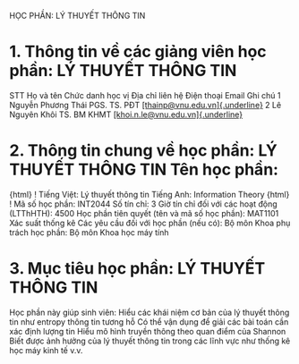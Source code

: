 HỌC PHẦN: LÝ THUYẾT THÔNG TIN
# 1. Thông tin về các giảng viên học phần: LÝ THUYẾT THÔNG TIN
STT Họ và tên Chức danh học vị Địa chỉ liên hệ Điện thoại Email Ghi chú 1 Nguyễn Phương Thái PGS. TS. PĐT [[thainp\@vnu.edu.vn]{.underline}](mailto:thainp@vnu.edu.vn)
2 Lê Nguyên Khôi TS. BM KHMT [[khoi.n.le\@vnu.edu.vn]{.underline}](mailto:khoi.n.le@vnu.edu.vn)
# 2. Thông tin chung về học phần: LÝ THUYẾT THÔNG TIN Tên học phần:
{html}
! Tiếng Việt: Lý thuyết thông tin Tiếng Anh: Information Theory
{html}
! Mã số học phần: INT2044 Số tín chỉ: 3 Giờ tín chỉ đối với các hoạt động (LTThHTH): 4500 Học phần tiên quyết (tên và mã số học phần): MAT1101 Xác suất
thống kê Các yêu cầu đối với học phần (nếu có): Bộ môn Khoa phụ trách học phần: Bộ môn Khoa học máy tính
# 3. Mục tiêu học phần: LÝ THUYẾT THÔNG TIN
Học phần này giúp sinh viên: Hiểu các khái niệm cơ bản của lý thuyết thông tin như entropy thông tin tương hỗ Có thể vận dụng để giải các bài toán cần xác định lượng tin Hiểu mô hình truyền thông theo quan điểm của Shannon Biết được ảnh hưởng của lý thuyết thông tin trong các lĩnh vực như thống kê học máy kinh tế v.v.
